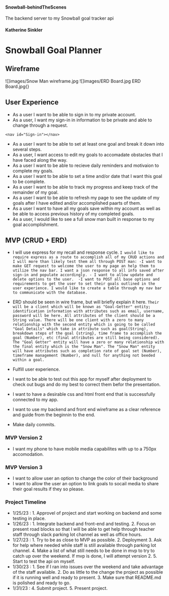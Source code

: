 #### Snowball-behindTheScenes
The backend server to my Snowball goal tracker api 

#### Katherine Sinkler

# Snowball Goal Planner

## Wireframe
![]images/Snow Man wireframe.jpg
![]images/ERD Board.jpg
ERD Board.jpg{}


## User Experience

* As a user I want to be able to sign in to my private account.
* As a user, I want my sign-in in information to be private and able to change through a request.

```<nav id="Sign-in"></nav>```

* As a user I want to be able to set at least one goal and break it down into several steps.
* As a user, I want access to edit my goals to accomadate obstacles that I have faced along the way. 
* As a user I want to be able to recieve daily reminders and motivaion to complete my goals.
* As a user I want to be able to set a time and/or date that I want this goal to be complete.
* As a user I want to be able to track my progress and keep track of the remainder of my goal.
* As a user I want to be able to refresh my page to see the update of my goals after I have edited and/or accomplished paarts of them.
* As a user I want to have all my goals save within my account as well as be able to access previous history of my completed goals.
* As a user, I would like to see a full snow man built in response to my goal accomplishment.

## MVP (CRUD + ERD)
* I will use express for my recall and response cycle.
        ``` I would like to require express as a route to accomplish all of my CRUD actions and I will more than likely test them all through POST man:
            -I want to make GET request to welcome the user to my page an help them to utilize the nav bar. I want a json response to all info saved after sign-in and populate accordingly.
            - I want to allow update and delete options to the user. 
            -I want to POST all base options and requirements to get the user to set their goals outlined in the user experience. I would like to create a table through my nav bar to communicate with the database. ```


* ERD should be seen in wire frame, but will briefly explain it here. 
        ``` Their will be a client which will be known as "Goal-Getter" entity; identification information with attributes such as email, username, password will be here. All attributes of the client should be a String value. There will be one client with a zero to many relationship with the second entity which is going to be called "Goal Details" which take in attribute such as goal(String), breakdown steps of the goal {string}, time frame to accomplish the goal (Number), etc (final attributes are still being considered). The "Goal Getter" entity will have a zero or many relationship with the final entity which is the "Snow Man".
        The "Snow Man" entity will have attributes such as completion rate of goal set (Number), timeframe management (Number), and null for anything not beeded within a goal. ```  

* Fulfill user experience.
* I want to be able to test out this app for myself after deployment to check out bugs and do my best to correct them befor the presentation. 
* I want to have a desirable css and html front end that is successfully connected to my app.
* I want to use my backend and front end wireframe as a clear reference and guide from the beginnin to the end.
* Make daily commits.


### MVP Version 2
* I want my phone to have mobile media capabilites with up to a 750px accomodation.

### MVP Version 3
* I want to allow user an option to change the color of their background
* I want to allow the user an option to link goals to socail media to share their goal results if they so please.

### Project Timeline
 * 1/25/23 : 
        1. Approvel of project and start working on backend and some testing in place.
 * 1/26/23 : 
        1. Integrate backend and front-end and testing.
        2. Focus on present road blocks so that I will be able to get help through teacher staff through slack parking lot channel as well as office hours. 
 * 1/27/23 :
        1. Try to be as close to MVP as possible.
        2. Deployment
        3. Ask for help where needed while staff is still available through parking lot channel.
        4. Make a list of what still needs to be done in mvp to try to catch up over the weekend. If mvp is done, I will attempt version 2.
        5. Start to test the api on myself.
 * 1/30/23 :
        1. See if I ran into issues over the weekend and take advantage of the staff available.
        2. Do as little to the change the project as possible if it is running well and ready to present.
        3. Make sure that README.md is polished and ready to go. 
 * 1/31/23 :
        4. Submit project.
        5. Present project.